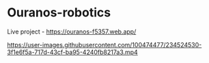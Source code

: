 # Ouranos-robotics

Live project - https://ouranos-f5357.web.app/

https://user-images.githubusercontent.com/100474477/234524530-3f1e6f5a-717d-43cf-ba95-4240fb8217a3.mp4

